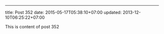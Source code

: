 ---
title: Post 352
date: 2015-05-17T05:38:10+07:00
updated: 2013-12-10T06:25:22+07:00

This is content of post 352